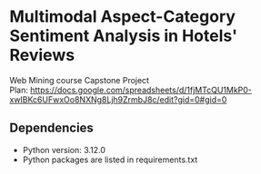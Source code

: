 # Multimodal Aspect-Category Sentiment Analysis in Hotels' Reviews
Web Mining course Capstone Project 
<br>
Plan: https://docs.google.com/spreadsheets/d/1fjMTcQU1MkP0-xwIBKc6UFwxOo8NXNg8Ljh9ZrmbJ8c/edit?gid=0#gid=0

## Dependencies
- Python version: 3.12.0
- Python packages are listed in requirements.txt